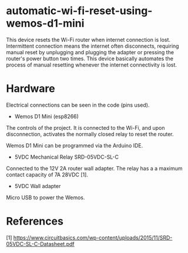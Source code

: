 # automatic-wi-fi-reset-using-wemos-d1-mini
This device resets the Wi-Fi router when internet connection is lost. Intermittent connection means the internet often disconnects, requiring manual reset by unplugging and plugging the adapter or pressing the router's power button two times. This device basically automates the process of manual resetting whenever the internet connectivity is lost. 

# Hardware

Electrical connections can be seen in the code (pins used).
* Wemos D1 Mini (esp8266)

The controls of the project. It is connected to the Wi-Fi, and upon disconnection, activates the normally closed relay to reset the router.

Wemos D1 Mini can be programmed via the Arduino IDE.

* 5VDC Mechanical Relay SRD-05VDC-SL-C

Connected to the 12V 2A router wall adapter. The relay has a a maximum contact capacity of 7A 28VDC [1].
* 5VDC Wall adapter

Micro USB to power the Wemos.

# References
[1] https://www.circuitbasics.com/wp-content/uploads/2015/11/SRD-05VDC-SL-C-Datasheet.pdf
